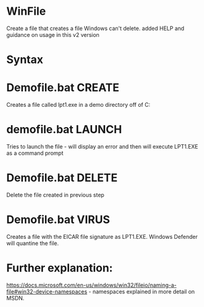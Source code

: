 # WinFile
Create a file that creates a file Windows can't delete.  added HELP and guidance on usage in this v2 version
# Syntax
# Demofile.bat CREATE
Creates a file called lpt1.exe in a demo directory off of C:
# demofile.bat LAUNCH
Tries to launch the file - will display an error and then will execute LPT1.EXE as a command prompt
# Demofile.bat DELETE
Delete the file created in previous step
# Demofile.bat VIRUS
Creates a file with the EICAR file signature as LPT1.EXE.  Windows Defender will quantine the file.
# Further explanation:
https://docs.microsoft.com/en-us/windows/win32/fileio/naming-a-file#win32-device-namespaces - namespaces explained in more detail on MSDN.
